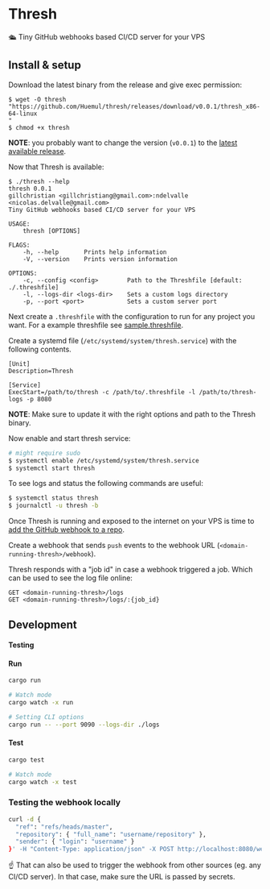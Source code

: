 # Thresh

🛳 Tiny GitHub webhooks based CI/CD server for your VPS

## Install & setup

Download the latest binary from the release and give exec permission:

```
$ wget -O thresh "https://github.com/Huemul/thresh/releases/download/v0.0.1/thresh_x86-64-linux
"
$ chmod +x thresh
```

**NOTE**: you probably want to change the version (`v0.0.1`) to the [latest available release](https://github.com/Huemul/thresh/releases).

Now that Thresh is available:

```
$ ./thresh --help
thresh 0.0.1
gillchristian <gillchristiang@gmail.com>:ndelvalle <nicolas.delvalle@gmail.com>
Tiny GitHub webhooks based CI/CD server for your VPS

USAGE:
    thresh [OPTIONS]

FLAGS:
    -h, --help       Prints help information
    -V, --version    Prints version information

OPTIONS:
    -c, --config <config>        Path to the Threshfile [default: ./.threshfile]
    -l, --logs-dir <logs-dir>    Sets a custom logs directory
    -p, --port <port>            Sets a custom server port
```

Next create a `.threshfile` with the configuration to run for any project you want. For a example threshfile see [sample.threshfile](https://github.com/Huemul/thresh/blob/master/sample.threshfile).

Create a systemd file (`/etc/systemd/system/thresh.service`) with the following contents.

```
[Unit]
Description=Thresh

[Service]
ExecStart=/path/to/thresh -c /path/to/.threshfile -l /path/to/thresh-logs -p 8080
```

**NOTE**: Make sure to update it with the right options and path to the Thresh binary.

Now enable and start thresh service:

```bash
# might require sudo
$ systemctl enable /etc/systemd/system/thresh.service
$ systemctl start thresh
```

To see logs and status the following commands are useful:

```bash
$ systemctl status thresh
$ journalctl -u thresh -b
```

Once Thresh is running and exposed to the internet on your VPS is time to [add the GitHub webhook to a repo](https://developer.github.com/webhooks/creating/).

Create a webhook that sends `push` events to the webhook URL (`<domain-running-thresh>/webhook`).

Thresh responds with a "job id" in case a webhook triggered a job. Which can be used to see the log file online:

```
GET <domain-running-thresh>/logs
GET <domain-running-thresh>/logs/:{job_id}
```

## Development

#### Testing 

#### Run

```bash
cargo run

# Watch mode
cargo watch -x run

# Setting CLI options
cargo run -- --port 9090 --logs-dir ./logs
```

#### Test

```bash
cargo test

# Watch mode
cargo watch -x test
```

### Testing the webhook locally

```bash
curl -d {
  "ref": "refs/heads/master",
  "repository": { "full_name": "username/repository" },
  "sender": { "login": "username" }
}' -H "Content-Type: application/json" -X POST http://localhost:8080/webhook
```

:point_up: That can also be used to trigger the webhook from other sources (eg. any CI/CD server). In that case, make sure the URL is passed by secrets.

